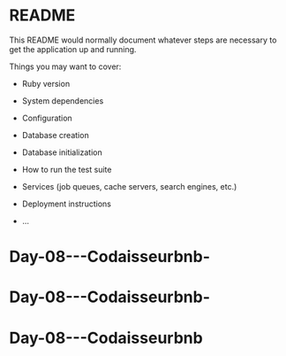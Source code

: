 # README

This README would normally document whatever steps are necessary to get the
application up and running.

Things you may want to cover:

* Ruby version

* System dependencies

* Configuration

* Database creation

* Database initialization

* How to run the test suite

* Services (job queues, cache servers, search engines, etc.)

* Deployment instructions

* ...
# Day-08---Codaisseurbnb-
# Day-08---Codaisseurbnb-
# Day-08---Codaisseurbnb
